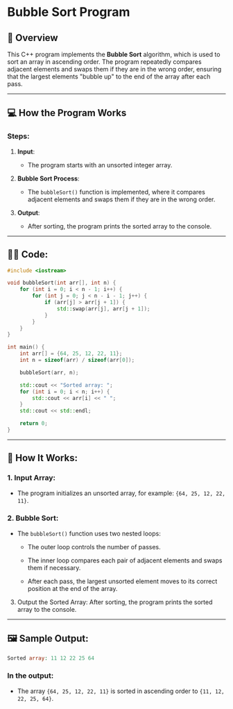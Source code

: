 # Bubble Sort Program

## 📝 **Overview**

This C++ program implements the **Bubble Sort** algorithm, which is used to sort an array in ascending order. The program repeatedly compares adjacent elements and swaps them if they are in the wrong order, ensuring that the largest elements "bubble up" to the end of the array after each pass.

---

## 💻 **How the Program Works**

### **Steps**:
1. **Input**:
   - The program starts with an unsorted integer array.

2. **Bubble Sort Process**:
   - The `bubbleSort()` function is implemented, where it compares adjacent elements and swaps them if they are in the wrong order.

3. **Output**:
   - After sorting, the program prints the sorted array to the console.

---

## 🧑‍💻 **Code**:

```cpp
#include <iostream>

void bubbleSort(int arr[], int n) {
    for (int i = 0; i < n - 1; i++) {
        for (int j = 0; j < n - i - 1; j++) {
            if (arr[j] > arr[j + 1]) {
                std::swap(arr[j], arr[j + 1]);
            }
        }
    }
}

int main() {
    int arr[] = {64, 25, 12, 22, 11};
    int n = sizeof(arr) / sizeof(arr[0]);

    bubbleSort(arr, n);

    std::cout << "Sorted array: ";
    for (int i = 0; i < n; i++) {
        std::cout << arr[i] << " ";
    }
    std::cout << std::endl;

    return 0;
}
```

---
## 🚀 How It Works:
### 1. Input Array:
- The program initializes an unsorted array, for example: `{64, 25, 12, 22, 11}`.

### 2. Bubble Sort:
- The `bubbleSort()` function uses two nested loops:

    - The outer loop controls the number of passes.

    - The inner loop compares each pair of adjacent elements and swaps them if necessary.

    - After each pass, the largest unsorted element moves to its correct position at the end of the array.

3. Output the Sorted Array:
After sorting, the program prints the sorted array to the console.

---
## 🖼️ Sample Output:
```php
Sorted array: 11 12 22 25 64 
```
### In the output:

   - The array `{64, 25, 12, 22, 11}` is sorted in ascending order to `{11, 12, 22, 25, 64}`.
